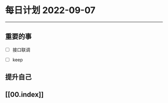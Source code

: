 
#  每日计划 2022-09-07
---
## 重要的事
- [ ]  接口联调
- [ ]  keep




## 提升自己

  



## [[00.index]]










